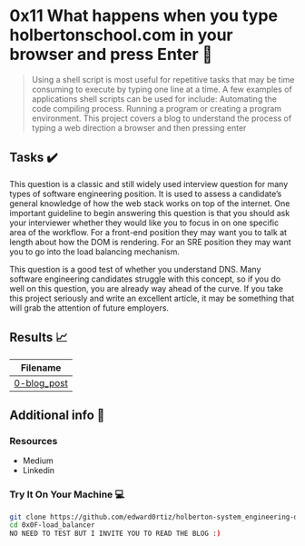 # 0x11 What happens when you type holbertonschool.com in your browser and press Enter :wrench:

> Using a shell script is most useful for repetitive tasks that may be time consuming to execute by typing one line at a time. A few examples of applications shell scripts can be used for include: Automating the code compiling process. Running a program or creating a program environment. This project covers a blog to understand the process of typing a web direction a browser and then pressing enter


## Tasks :heavy_check_mark:

This question is a classic and still widely used interview question for many types of software engineering position. It is used to assess a candidate’s general knowledge of how the web stack works on top of the internet. One important guideline to begin answering this question is that you should ask your interviewer whether they would like you to focus in on one specific area of the workflow. For a front-end position they may want you to talk at length about how the DOM is rendering. For an SRE position they may want you to go into the load balancing mechanism.

This question is a good test of whether you understand DNS. Many software engineering candidates struggle with this concept, so if you do well on this question, you are already way ahead of the curve. If you take this project seriously and write an excellent article, it may be something that will grab the attention of future employers.

## Results :chart_with_upwards_trend:

| Filename |
| ------ |
| [0-blog_post](https://github.com/edward0rtiz/holberton-system_engineering-devops/blob/master/0x11-what_happens_when_your_type_holbertonschool_com_in_your_browser_and_press_enter/0-blog_post)|


## Additional info :construction:
### Resources

- Medium
- Linkedin

### Try It On Your Machine :computer:
```bash
git clone https://github.com/edward0rtiz/holberton-system_engineering-devops.git
cd 0x0F-load_balancer
NO NEED TO TEST BUT I INVITE YOU TO READ THE BLOG :)
```
